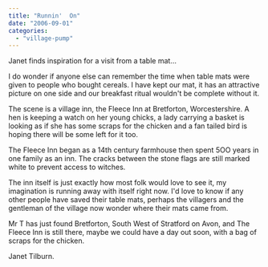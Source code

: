 ```yaml
---
title: "Runnin'  On"
date: "2006-09-01"
categories: 
  - "village-pump"
---
```


Janet finds inspiration for a visit from a table mat...

I do wonder if anyone else can remember the time when table mats were given to people who bought cereals. I have kept our mat, it has an attractive picture on one side and our breakfast ritual wouldn't be complete without it.

The scene is a village inn, the Fleece Inn at Bretforton, Worcestershire. A hen is keeping a watch on her young chicks, a lady carrying a basket is looking as if she has some scraps for the chicken and a fan tailed bird is hoping there will be some left for it too.

The Fleece Inn began as a 14th century farmhouse then spent 5OO years in one family as an inn. The cracks between the stone flags are still marked white to prevent access to witches.

The inn itself is just exactly how most folk would love to see it, my imagination is running away with itself right now. I'd love to know if any other people have saved their table mats, perhaps the villagers and the gentleman of the village now wonder where their mats came from.

Mr T has just found Bretforton, South West of Stratford on Avon, and The Fleece Inn is still there, maybe we could have a day out soon, with a bag of scraps for the chicken.

Janet Tilburn.

